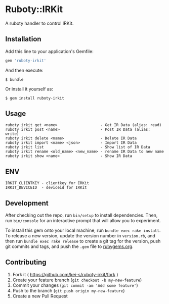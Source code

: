 # Ruboty::IRKit

A ruboty handler to control IRKit.

## Installation

Add this line to your application's Gemfile:

```ruby
gem 'ruboty-irkit'
```

And then execute:

    $ bundle

Or install it yourself as:

    $ gem install ruboty-irkit

## Usage

```
ruboty irkit get <name>                   - Get IR Data (alias: read)
ruboty irkit post <name>                  - Post IR Data (alias: write)
ruboty irkit delete <name>                - Delete IR Data
ruboty irkit import <name> <json>         - Import IR Data
ruboty irkit list                         - Show list of IR Data
ruboty irkit rename <old_name> <new_name> - rename IR Data to new name
ruboty irkit show <name>                  - Show IR Data
```

## ENV

```
IRKIT_CLIENTKEY - clientkey for IRKit
IRKIT_DEVICEID  - deviceid for IRKit
```

## Development

After checking out the repo, run `bin/setup` to install dependencies. Then, run `bin/console` for an interactive prompt that will allow you to experiment.

To install this gem onto your local machine, run `bundle exec rake install`. To release a new version, update the version number in `version.rb`, and then run `bundle exec rake release` to create a git tag for the version, push git commits and tags, and push the `.gem` file to [rubygems.org](https://rubygems.org).

## Contributing

1. Fork it ( https://github.com/kei-s/ruboty-irkit/fork )
2. Create your feature branch (`git checkout -b my-new-feature`)
3. Commit your changes (`git commit -am 'Add some feature'`)
4. Push to the branch (`git push origin my-new-feature`)
5. Create a new Pull Request
